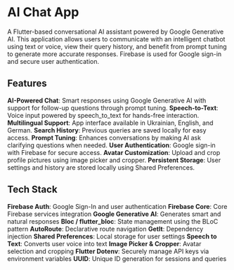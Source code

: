 # AI Chat App

A Flutter-based conversational AI assistant powered by Google Generative AI. This application allows users to communicate with an intelligent chatbot using text or voice, view their query history, and benefit from prompt tuning to generate more accurate responses. Firebase is used for Google sign-in and secure user authentication.

## Features

**AI-Powered Chat**: Smart responses using Google Generative AI with support for follow-up questions through prompt tuning.
**Speech-to-Text**: Voice input powered by speech_to_text for hands-free interaction.
**Multilingual Support**: App interface available in Ukrainian, English, and German.
**Search History**: Previous queries are saved locally for easy access.
**Prompt Tuning**: Enhances conversations by making AI ask clarifying questions when needed.
**User Authentication**: Google sign-in with Firebase for secure access.
**Avatar Customization**: Upload and crop profile pictures using image picker and cropper.
**Persistent Storage**: User settings and history are stored locally using Shared Preferences.

## Tech Stack

**Firebase Auth**: Google Sign-In and user authentication
**Firebase Core**: Core Firebase services integration
**Google Generative AI**: Generates smart and natural responses
**Bloc / flutter_bloc**: State management using the BLoC pattern
**AutoRoute**: Declarative route navigation
**GetIt**: Dependency injection
**Shared Preferences**: Local storage for user settings
**Speech to Text**: Converts user voice into text
**Image Picker & Cropper**: Avatar selection and cropping
**Flutter Dotenv**: Securely manage API keys via environment variables
**UUID**: Unique ID generation for sessions and queries
